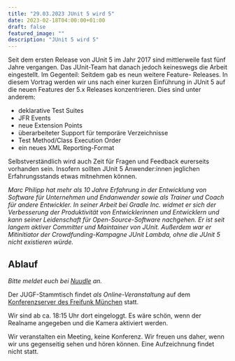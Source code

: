 ```yaml
---
title: "29.03.2023 JUnit 5 wird 5"
date: 2023-02-18T04:00:00+01:00
draft: false
featured_image: ""
description: "JUnit 5 wird 5"
---
```


Seit dem ersten Release von JUnit 5 im Jahr 2017 sind mittlerweile fast fünf Jahre vergangen. Das JUnit-Team hat danach jedoch keineswegs die Arbeit eingestellt. Im Gegenteil: Seitdem gab es neun weitere Feature- Releases. In diesem Vortrag werden wir uns nach einer kurzen Einführung in JUnit 5 auf die neuen Features der 5.x Releases konzentrieren. Dies sind unter anderem:

* deklarative Test Suites
* JFR Events
* neue Extension Points
* überarbeiteter Support für temporäre Verzeichnisse
* Test Method/Class Execution Order
* ein neues XML Reporting-Format

Selbstverständlich wird auch Zeit für Fragen und Feedback eurerseits vorhanden sein. Insofern sollten JUnit 5 Anwender:innen jeglichen Erfahrungsstands etwas mitnehmen können.

_Marc Philipp hat mehr als 10 Jahre Erfahrung in der Entwicklung von Software für Unternehmen und Endanwender sowie als Trainer und Coach für andere Entwickler. In seiner Arbeit bei Gradle Inc. widmet er sich der Verbesserung der Produktivität von Entwicklerinnen und Entwicklern und kann seiner Leidenschaft für Open-Source-Software nachgehen. Er ist seit langem aktiver Committer und Maintainer von JUnit. Außerdem war er Mitinitiator der Crowdfunding-Kampagne JUnit Lambda, ohne die JUnit 5 nicht existieren würde._

## Ablauf 

_Bitte meldet euch bei [Nuudle]() an._

Der JUGF-Stammtisch findet _als Online-Veranstaltung_ auf dem [Konferenzserver des Freifunk München](https://meet.ffmuc.net/jugfmeeting) statt.

Wir sind ab ca. 18:15 Uhr dort eingeloggt. Es wäre schön, wenn der Realname angegeben und die Kamera aktiviert werden.

Wir veranstalten ein Meeting, keine Konferenz. Wir freuen uns daher, wenn wir uns gegenseitig sehen und hören können.
Eine Aufzeichnung findet nicht statt.